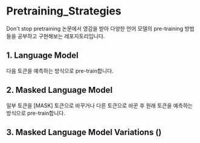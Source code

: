 # Pretraining_Strategies

Don't stop pretraining 논문에서 영감을 받아 다양한 언어 모델의 pre-training 방법들을 공부하고 구현해보는 레포지토리입니다.

## 1. Language Model
다음 토큰을 예측하는 방식으로 pre-train합니다.

## 2. Masked Language Model
일부 토큰을 [MASK] 토큰으로 바꾸거나 다른 토큰으로 바꾼 후 원래 토큰을 예측하는 방식으로 pre-train합니다.

## 3. Masked Language Model Variations ()
